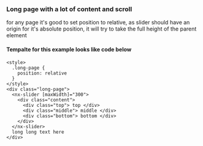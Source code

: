 ### Long page with a lot of content and scroll

for any page it's good to set position to relative, as slider should have an origin for it's absolute position, it will try to take the full height of the parent element

#### Tempalte for this example looks like code below

```
<style>
  .long-page {
    position: relative
  }
</style>
<div class="long-page">
  <nx-slider [maxWidth]="300">
    <div class="content">
      <div class="top"> top </div>
      <div class="middle"> middle </div>
      <div class="bottom"> bottom </div>
    </div>
  </nx-slider>
  long long text here
</div>
```
